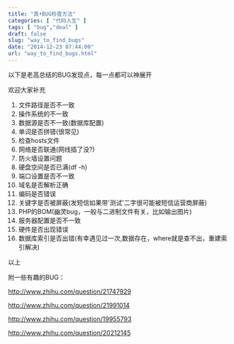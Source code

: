 ```yaml
---
title: "真•BUG检查方法"
categories: [ "代码人生" ]
tags: [ "bug","deal" ]
draft: false
slug: "way_to_find_bugs"
date: "2014-12-23 07:44:00"
url: "way_to_find_bugs.html"
---
```


以下是老高总结的BUG发现点，每一点都可以神展开

欢迎大家补充


1. 文件路径是否不一致
1. 操作系统的不一致
1. 数据源是否不一致(数据库配置)
1. 单词是否拼错(很常见)
1. 检查hosts文件
1. 网络是否联通(网线插了没?)
1. 防火墙设置问题
1. 硬盘空间是否已满(df -h)
1. 端口设置是否不一致
1. 域名是否解析正确
1. 编码是否错误
1. 关键字是否被屏蔽(发短信如果带'测试'二字很可能被短信运营商屏蔽)
1. PHP的BOM(幽灵bug，一般与二进制文件有关，比如输出图片)
1. 服务器配置是否不一致
1. 硬件是否出现错误
1. 数据库索引是否出错(有幸遇见过一次,数据存在，where就是查不出，重建索引解决)

以上




附一些有趣的BUG：

http://www.zhihu.com/question/21747929

http://www.zhihu.com/question/21991014

http://www.zhihu.com/question/19955793

http://www.zhihu.com/question/20212145